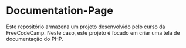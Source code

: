 # Documentation-Page
Este repositório armazena um projeto desenvolvido pelo curso da FreeCodeCamp. Neste caso, este projeto é focado em criar uma tela de documentação do PHP.
